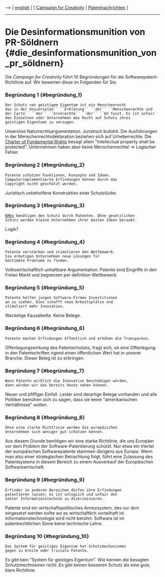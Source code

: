 \--\> \[ [ english](CfCtenreason041021En "wikilink") \] \[ [ Campaign
for Creativity](CampaignForCreativityDe "wikilink") \| [
Patentnachrichten](SwpatcninoDe "wikilink") \]

------------------------------------------------------------------------

# Die Desinformationsmunition von PR-Söldnern {#die_desinformationsmunition_von_pr_söldnern}

Die *Campaign for Creativity* führt 10 Begründungen für die
Softwarepatent-Richtlinie auf. Wir bewerten diese im Folgenden für Sie.

### Begründung 1 {#begründung_1}

`Der Schutz von geistigem Eigentum ist ein Menschenrecht`\
`das in der `*`Universalen`` ``Erklärung`` ``der`` ``Menschenrechte`*` und`\
`der `*`Carta`` ``der`` ``Grunrechte`` ``der`` ``EU`*` fusst. Es ist unfair`\
`den Einzelnen oder Unternehmen das Recht auf Schutz ihres`\
`geistigen Eigentums zu versagen.`

Unseriöse Naturrechtsargumentation. Juristisch bullshit. Die
Ausführungen in der Menschenrechtsdeklaration beziehen sich auf
Urheberrechte. Die [Charter of Fundamental
Rights](http://www.europarl.eu.int/charter/pdf/text_en.pdf "wikilink")
besagt allein \"Intellectual property shall be protected\". Unternehmen
haben aber keine Menschenrechte! => Logischer Fehler.

### Begründung 2 {#begründung_2}

`Patente schützen Funktionen, Konzepte und Ideen.`\
`Computerimplementierte Erfindungen können durch das`\
`Copyright nicht geschützt werden.`

Juristisch unbeholfene Konstruktion einer Schutzlücke.

### Begründung 3 {#begründung_3}

[`KMUs`](KMUs "wikilink")` benötigen den Schutz durch Patenten. Ohne gesetzlichen`\
`Schutz werden kleine Unternehmen ihrer besten Ideen beraubt.`

Logik?

### Begründung 4 {#begründung_4}

`Patente verstärken und stimulieren den Wettbewerb.`\
`Sie ermutigen Unternehmen neue Lösungen für`\
`bestimmte Probleme zu finden.`

Volkswirtschaftlich unhaltbare Argumentation. Patente sind Eingriffe in
den Freien Markt und begrenzen per definition Wettbewerb.

### Begründung 5 {#begründung_5}

`Patente helfen jungen Software-Firmen Investitionen `\
`an zu ziehen. Dies schafft neue Arbeitsplätze und `\
`stimuliert mehr Innovation.`

Wackelige Kausalkette. Keine Belege.

### Begründung 6 {#begründung_6}

`Patente machen Erfindungen öffentlich und erhöhen die Transparenz.`

Offenlegungswirkung des Patentschutzes, fragt sich, ob eine Offenlegung
in den Patentschriften irgend einen öffentlichen Wert hat in unserer
Branche. Dieser Beleg ist zu erbringen.

### Begründung 7 {#begründung_7}

`Wenn Patente wirklich die Innovation beschädigen würden,`\
`dann würden wir das bereits heute sehen können.`

Neuer und pfiffiger Einfall. Leider sind derartige Belege vorhanden und
alle Politiker bemühen sich zu sagen, dass sie keine \"amerikanischen
Verhältnisse\" wollen.

### Begründung 8 {#begründung_8}

`Ohne eine starke Richtlinie werden die europäischen `\
`Unternehmen sich weniger gut schützen können.`

Aus diesem Grunde benötigen wir eine starke Richtlinie, die uns Europäer
vor dem Problem der Software-Patentierung schützt. Nur etwa ein Viertel
der europäischen Softwarepatente stammen übrigens aus Europa. Wenn man
also einer strategischen Betrachtung folgt, führt eine Zulassung des
Patentsystems in diesem Bereich zu einem Ausverkauf der Europäischen
Softwarewirtschaft.

### Begründung 9 {#begründung_9}

`Erfinder in anderen Bereichen dürfen ihre Erfindungen`\
`patentieren lassen; es ist unlogisch und unfair den`\
`Sektor Informationstechnik zu diskriminieren.`

Patente sind ein wirtschaftspolitisches Anreizsystem, das nur dort
eingesetzt werden sollte wo es wirtschaftlich vorteilhaft ist.
Informationstechnologie wird nicht berührt. Software ist im
patentrechtlichen Sinne keine technische Lehre.

### Begründung 10 {#begründung_10}

`Das System für geistiges Eigentum hat Schutzmechanismen`\
`gegen zu breite oder triviale Patente.`

Es gibt kein \"System für geistiges Eigentum\". Wie kennen die besagten
Schutzmechnismen nicht. Es gibt keinen besseren Schutz als eine gute,
klare Richtlinie.
